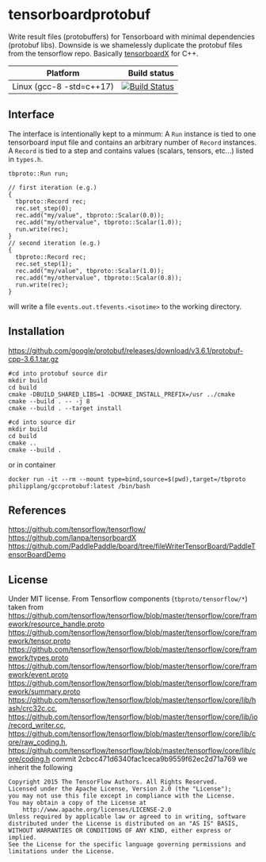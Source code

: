 # tensorboardprotobuf
Write result files (protobuffers) for Tensorboard with minimal dependencies (protobuf libs). Downside is we shamelessly duplicate the
protobuf files from the tensorflow repo. Basically [tensorboardX](https://github.com/lanpa/tensorboardX) for C++.

Platform | Build status
---------|-------------:
Linux (gcc-8 -std=c++17)| [![Build Status](https://travis-ci.org/plang85/tensorboardprotobuf.svg?branch=master)](https://travis-ci.org/plang85/tensorboardprotobuf)

## Interface
The interface is intentionally kept to a minmum: A `Run` instance is tied to one tensorboard input file and contains an arbitrary number of `Record` instances. A `Record` is tied to a step and contains values (scalars, tensors, etc...) listed in `types.h`.

```
tbproto::Run run;

// first iteration (e.g.)
{
  tbproto::Record rec;
  rec.set_step(0);
  rec.add("my/value", tbproto::Scalar(0.0));
  rec.add("my/othervalue", tbproto::Scalar(1.0));
  run.write(rec);
}
// second iteration (e.g.)
{
  tbproto::Record rec;
  rec.set_step(1);
  rec.add("my/value", tbproto::Scalar(1.0));
  rec.add("my/othervalue", tbproto::Scalar(0.8));
  run.write(rec);
}
```
will write a file `events.out.tfevents.<isotime>` to the working directory.

## Installation
https://github.com/google/protobuf/releases/download/v3.6.1/protobuf-cpp-3.6.1.tar.gz
```
#cd into protobuf source dir
mkdir build
cd build
cmake -DBUILD_SHARED_LIBS=1 -DCMAKE_INSTALL_PREFIX=/usr ../cmake
cmake --build . -- -j 8
cmake --build . --target install
```
```
#cd into source dir
mkdir build
cd build
cmake ..
cmake --build .
```
or in container
```
docker run -it --rm --mount type=bind,source=$(pwd),target=/tbproto philipplang/gccprotobuf:latest /bin/bash
```
## References

https://github.com/tensorflow/tensorflow/
https://github.com/lanpa/tensorboardX
https://github.com/PaddlePaddle/board/tree/fileWriterTensorBoard/PaddleTensorBoardDemo 


## License

Under MIT license. From Tensorflow components (`tbproto/tensorflow/*`) taken from 
https://github.com/tensorflow/tensorflow/blob/master/tensorflow/core/framework/resource_handle.proto
https://github.com/tensorflow/tensorflow/blob/master/tensorflow/core/framework/tensor.proto
https://github.com/tensorflow/tensorflow/blob/master/tensorflow/core/framework/types.proto
https://github.com/tensorflow/tensorflow/blob/master/tensorflow/core/framework/event.proto
https://github.com/tensorflow/tensorflow/blob/master/tensorflow/core/framework/summary.proto
https://github.com/tensorflow/tensorflow/blob/master/tensorflow/core/lib/hash/crc32c.cc, https://github.com/tensorflow/tensorflow/blob/master/tensorflow/core/lib/io/record_writer.cc, https://github.com/tensorflow/tensorflow/blob/master/tensorflow/core/lib/core/raw_coding.h, https://github.com/tensorflow/tensorflow/blob/master/tensorflow/core/lib/core/coding.h
commit 2cbcc471d6340fac1ceca9b9559f62ec2d71a769 we inherit the following 

```
Copyright 2015 The TensorFlow Authors. All Rights Reserved.
Licensed under the Apache License, Version 2.0 (the "License");
you may not use this file except in compliance with the License.
You may obtain a copy of the License at
    http://www.apache.org/licenses/LICENSE-2.0
Unless required by applicable law or agreed to in writing, software
distributed under the License is distributed on an "AS IS" BASIS,
WITHOUT WARRANTIES OR CONDITIONS OF ANY KIND, either express or implied.
See the License for the specific language governing permissions and
limitations under the License.
```
